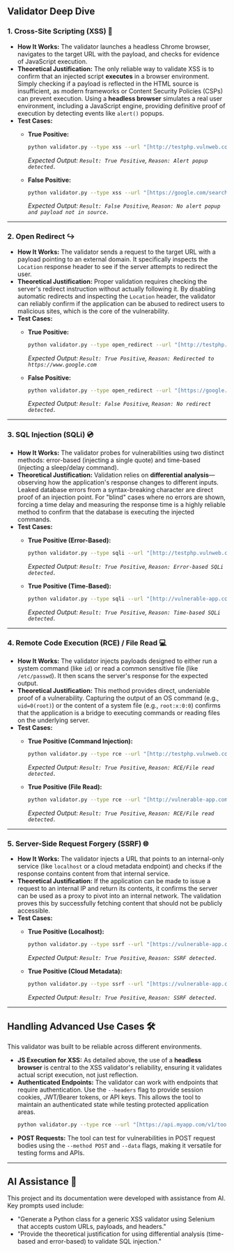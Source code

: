 ## Validator Deep Dive

### 1. Cross-Site Scripting (XSS) 💉
* **How It Works:** The validator launches a headless Chrome browser, navigates to the target URL with the payload, and checks for evidence of JavaScript execution.
* **Theoretical Justification:** The only reliable way to validate XSS is to confirm that an injected script **executes** in a browser environment. Simply checking if a payload is reflected in the HTML source is insufficient, as modern frameworks or Content Security Policies (CSPs) can prevent execution. Using a **headless browser** simulates a real user environment, including a JavaScript engine, providing definitive proof of execution by detecting events like `alert()` popups.
* **Test Cases:**
    * **True Positive:**
        ```bash
        python validator.py --type xss --url "[http://testphp.vulnweb.com/listproducts.php?cat=](http://testphp.vulnweb.com/listproducts.php?cat=)" --payload "<script>alert('xss')</script>"
        ```
        *Expected Output: `Result: True Positive`, `Reason: Alert popup detected.`*

    * **False Positive:**
        ```bash
        python validator.py --type xss --url "[https://google.com/search?q=](https://google.com/search?q=)" --payload "<script>alert('xss')</script>"
        ```
        *Expected Output: `Result: False Positive`, `Reason: No alert popup and payload not in source.`*

---
### 2. Open Redirect ↪️
* **How It Works:** The validator sends a request to the target URL with a payload pointing to an external domain. It specifically inspects the `Location` response header to see if the server attempts to redirect the user.
* **Theoretical Justification:** Proper validation requires checking the server's redirect instruction without actually following it. By disabling automatic redirects and inspecting the `Location` header, the validator can reliably confirm if the application can be abused to redirect users to malicious sites, which is the core of the vulnerability.
* **Test Cases:**
    * **True Positive:**
        ```bash
        python validator.py --type open_redirect --url "[http://testphp.vulnweb.com/login.php?from=](http://testphp.vulnweb.com/login.php?from=)" --payload "[https://www.google.com](https://www.google.com)"
        ```
        *Expected Output: `Result: True Positive`, `Reason: Redirected to https://www.google.com`*

    * **False Positive:**
        ```bash
        python validator.py --type open_redirect --url "[https://google.com/search?q=](https://google.com/search?q=)" --payload "[https://www.evil.com](https://www.evil.com)"
        ```
        *Expected Output: `Result: False Positive`, `Reason: No redirect detected.`*

---
### 3. SQL Injection (SQLi) 💿
* **How It Works:** The validator probes for vulnerabilities using two distinct methods: error-based (injecting a single quote) and time-based (injecting a sleep/delay command).
* **Theoretical Justification:** Validation relies on **differential analysis**—observing how the application's response changes to different inputs. Leaked database errors from a syntax-breaking character are direct proof of an injection point. For "blind" cases where no errors are shown, forcing a time delay and measuring the response time is a highly reliable method to confirm that the database is executing the injected commands.
* **Test Cases:**
    * **True Positive (Error-Based):**
        ```bash
        python validator.py --type sqli --url "[http://testphp.vulnweb.com/listproducts.php?cat=](http://testphp.vulnweb.com/listproducts.php?cat=)" --payload "1"
        ```
        *Expected Output: `Result: True Positive`, `Reason: Error-based SQLi detected.`*

    * **True Positive (Time-Based):**
        ```bash
        python validator.py --type sqli --url "[http://vulnerable-app.com/items?id=](http://vulnerable-app.com/items?id=)" --payload "1; WAITFOR DELAY '0:0:5'--"
        ```
        *Expected Output: `Result: True Positive`, `Reason: Time-based SQLi detected.`*

---
### 4. Remote Code Execution (RCE) / File Read 💻
* **How It Works:** The validator injects payloads designed to either run a system command (like `id`) or read a common sensitive file (like `/etc/passwd`). It then scans the server's response for the expected output.
* **Theoretical Justification:** This method provides direct, undeniable proof of a vulnerability. Capturing the output of an OS command (e.g., `uid=0(root)`) or the content of a system file (e.g., `root:x:0:0`) confirms that the application is a bridge to executing commands or reading files on the underlying server.
* **Test Cases:**
    * **True Positive (Command Injection):**
        ```bash
        python validator.py --type rce --url "[http://testphp.vulnweb.com/showimage.php?file=](http://testphp.vulnweb.com/showimage.php?file=)" --payload "| id"
        ```
        *Expected Output: `Result: True Positive`, `Reason: RCE/File read detected.`*

    * **True Positive (File Read):**
        ```bash
        python validator.py --type rce --url "[http://vulnerable-app.com/view?page=](http://vulnerable-app.com/view?page=)" --payload "/etc/passwd"
        ```
        *Expected Output: `Result: True Positive`, `Reason: RCE/File read detected.`*

---
### 5. Server-Side Request Forgery (SSRF) 🌐
* **How It Works:** The validator injects a URL that points to an internal-only service (like `localhost` or a cloud metadata endpoint) and checks if the response contains content from that internal service.
* **Theoretical Justification:** If the application can be made to issue a request to an internal IP and return its contents, it confirms the server can be used as a proxy to pivot into an internal network. The validation proves this by successfully fetching content that should not be publicly accessible.
* **Test Cases:**
    * **True Positive (Localhost):**
        ```bash
        python validator.py --type ssrf --url "[https://vulnerable-app.com/proxy?url=](https://vulnerable-app.com/proxy?url=)" --payload "http://localhost/server-status"
        ```
        *Expected Output: `Result: True Positive`, `Reason: SSRF detected.`*

    * **True Positive (Cloud Metadata):**
        ```bash
        python validator.py --type ssrf --url "[https://vulnerable-app.com/proxy?url=](https://vulnerable-app.com/proxy?url=)" --payload "[http://169.254.169.254/latest/meta-data/](http://169.254.169.254/latest/meta-data/)"
        ```
        *Expected Output: `Result: True Positive`, `Reason: SSRF detected.`*

---
## Handling Advanced Use Cases 🛠️

This validator was built to be reliable across different environments.

* **JS Execution for XSS:** As detailed above, the use of a **headless browser** is central to the XSS validator's reliability, ensuring it validates actual script execution, not just reflection.
* **Authenticated Endpoints:** The validator can work with endpoints that require authentication. Use the `--headers` flag to provide session cookies, JWT/Bearer tokens, or API keys. This allows the tool to maintain an authenticated state while testing protected application areas.
    ```bash
    python validator.py --type rce --url "[https://api.myapp.com/v1/tools?cmd=](https://api.myapp.com/v1/tools?cmd=)" --payload "whoami" --headers '{"Authorization": "Bearer eyJhbG...","X-API-Version": "2"}'
    ```
* **POST Requests:** The tool can test for vulnerabilities in POST request bodies using the `--method POST` and `--data` flags, making it versatile for testing forms and APIs.

---
## AI Assistance 🤖

This project and its documentation were developed with assistance from AI. Key prompts used include:

* "Generate a Python class for a generic XSS validator using Selenium that accepts custom URLs, payloads, and headers."
* "Provide the theoretical justification for using differential analysis (time-based and error-based) to validate SQL injection."

